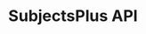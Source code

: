 ---
title: SubjectsPlus API
tags: [api]
keywords: api
last_updated: Dec 2, 2016
summary: 
sidebar: sp4_sidebar
permalink: sp4_api_index.html
folder: sp4
---